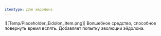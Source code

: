 ```yaml
---
itemtype: Для эйдолона
---
```

![[Temp/Placeholder_Eidolon_Item.png]]
Волшебное средство, способное повернуть время вспять. Добавляет попытку эволюции эйдолона.
